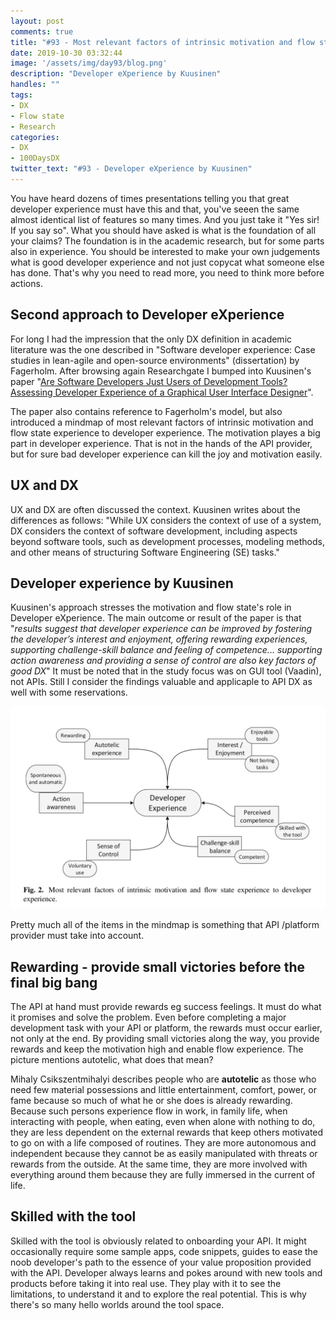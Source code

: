 ```yaml
---
layout: post
comments: true
title: "#93 - Most relevant factors of intrinsic motivation and flow state experience to developer experience."
date: 2019-10-30 03:32:44
image: '/assets/img/day93/blog.png'
description: "Developer eXperience by Kuusinen"
handles: "" 
tags:
- DX 
- Flow state
- Research
categories:
- DX
- 100DaysDX
twitter_text: "#93 - Developer eXperience by Kuusinen"
---
```


You have heard dozens of times presentations telling you that great developer experience must have this and that, you've seeen the same almost identical list of features so many times. And you just take it "Yes sir! If you say so". What you should have asked is what is the foundation of all your claims? The foundation is in the academic research, but for some parts also in experience. You should be interested to make your own judgements what is good developer experience and not just copycat what someone else has done. That's why you need to read more, you need to think more before actions. 

## Second approach to Developer eXperience

For long I had the impression that the only DX definition in academic literature was the one described in "Software developer experience: Case studies in lean-agile and open-source environments" (dissertation) by Fagerholm. After browsing again Researchgate I bumped into Kuusinen's paper "[Are Software Developers Just Users of Development Tools? Assessing Developer Experience of a Graphical User Interface Designer](https://tutcris.tut.fi/portal/en/publications/are-software-developers-just-users-of-development-tools-assessing-developer-experience-of-a-graphical-user-interface-designer(1ff55e4a-4d34-47f6-bf69-ce6b900b78c1).html)". 

The paper also contains reference to Fagerholm's model, but also introduced a mindmap of most relevant factors of intrinsic motivation and flow state experience to developer experience. The motivation playes a big part in developer experience. That is not in the hands of the API provider, but for sure bad developer experience can kill the joy and motivation easily. 

## UX and DX

UX and DX are often discussed the context. Kuusinen writes about the differences as follows: "While UX considers the context of use of a system, DX considers the context of software development, including aspects beyond software tools, such as development processes, modeling methods, and other means of structuring Software Engineering (SE) tasks."


## Developer experience by Kuusinen

Kuusinen's approach stresses the motivation and flow state's role in Developer eXperience. The main outcome or result of the paper is that "_results suggest that developer experience can be improved by fostering the developer’s interest and enjoyment, offering rewarding experiences, supporting challenge-skill balance and feeling of competence... supporting action awareness and providing a sense of control are also key factors of good DX_" It must be noted that in the study focus was on GUI tool (Vaadin), not APIs. Still I consider the findings valuable and applicaple to API DX as well with some reservations. 

<img itemprop="image" src="/assets/img/day93/dx.png" alt="{{site.name}}">

Pretty much all of the items in the mindmap is something that API /platform provider must take into account.  

## Rewarding - provide small victories before the final big bang

The API at hand must provide rewards eg success feelings. It must do what it promises and solve the problem. Even before completing a major development task with your API or platform, the rewards must occur earlier, not only at the end. By providing small victories along the way, you provide rewards and keep the motivation high and enable flow experience. The picture mentions autotelic, what does that mean?

Mihaly Csikszentmihalyi describes people who are **autotelic** as those who need few material possessions and little entertainment, comfort, power, or fame because so much of what he or she does is already rewarding. Because such persons experience flow in work, in family life, when interacting with people, when eating, even when alone with nothing to do, they are less dependent on the external rewards that keep others motivated to go on with a life composed of routines. They are more autonomous and independent because they cannot be as easily manipulated with threats or rewards from the outside. At the same time, they are more involved with everything around them because they are fully immersed in the current of life.

## Skilled with the tool

Skilled with the tool is obviously related to onboarding your API. It might occasionally require some sample apps, code snippets, guides to ease the noob developer's path to the essence of your value proposition provided with the API. Developer always learns and pokes around with new tools and products before taking it into real use. They play with it to see the limitations, to understand it and to explore the real potential. This is why there's so many hello worlds around the tool space. 